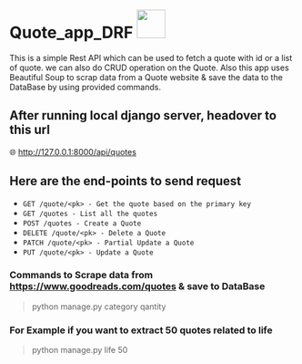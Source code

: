 # Quote_app_DRF <img src='https://cdn-icons-png.flaticon.com/128/1067/1067357.png' style='width:50px' />
This is a simple Rest API which can be used to fetch a quote with id or a list of quote. we can also do CRUD operation on the Quote. Also this app uses Beautiful Soup to scrap data from a Quote website &amp; save the data to the DataBase by using provided commands.

## After running local django server, headover to this url ##
🌐 http://127.0.0.1:8000/api/quotes

## Here are the end-points to send request ##
- `GET /quote/<pk> - Get the quote based on the primary key `
- `GET /quotes - List all the quotes`
- `POST /quotes - Create a Quote`
- `DELETE /quote/<pk> - Delete a Quote`
- `PATCH /quote/<pk> - Partial Update a Quote`
- `PUT /quote/<pk> - Update a Quote`

### Commands to Scrape data from https://www.goodreads.com/quotes & save to DataBase ###
> python manage.py category qantity
### For Example if you want to extract 50 quotes related to life ###
> python manage.py life 50

